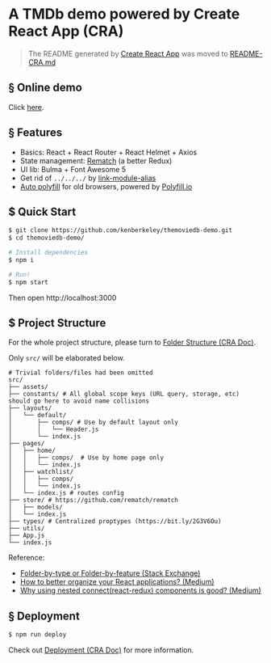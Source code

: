 # A TMDb demo powered by Create React App (CRA)

> The README generated by [Create React App](https://github.com/facebook/create-react-app) was moved to [README-CRA.md](./README-CRA.md)

## § Online demo

Click [here](https://kenberkeley.github.io/themoviedb-demo).

## § Features

* Basics: React + React Router + React Helmet + Axios
* State management: [Rematch](https://github.com/rematch/rematch) (a better Redux)
* UI lib: Bulma + Font Awesome 5
* Get rid of `../../../` by [link-module-alias](https://github.com/Rush/link-module-alias)
* [Auto polyfill](https://bit.ly/2S3swBs) for old browsers, powered by [Polyfill.io](https://github.com/Financial-Times/polyfill-service)

## $ Quick Start

```sh
$ git clone https://github.com/kenberkeley/themoviedb-demo.git
$ cd themoviedb-demo/

# Install dependencies
$ npm i

# Run!
$ npm start
```

Then open http://localhost:3000

## $ Project Structure

For the whole project structure, please turn to [Folder Structure (CRA Doc)](https://facebook.github.io/create-react-app/docs/folder-structure).

Only `src/` will be elaborated below.

```
# Trivial folders/files had been omitted
src/
├── assets/
├── constants/ # All global scope keys (URL query, storage, etc) should go here to avoid name collisions
├── layouts/
│   └── default/
│       ├── comps/ # Use by default layout only
│       │   └── Header.js
│       └── index.js
├── pages/
│   ├── home/
│   │   ├── comps/  # Use by home page only
│   │   └── index.js
│   ├── watchlist/
│   │   ├── comps/
│   │   └── index.js
│   └── index.js # routes config
├── store/ # https://github.com/rematch/rematch
│   ├── models/
│   └── index.js
├── types/ # Centralized proptypes (https://bit.ly/2G3V6Ou)
├── utils/
├── App.js
└── index.js
```

Reference:

* [Folder-by-type or Folder-by-feature (Stack Exchange)](https://softwareengineering.stackexchange.com/a/338610)
* [How to better organize your React applications? (Medium)](https://medium.com/@alexmngn/how-to-better-organize-your-react-applications-2fd3ea1920f1)
* [Why using nested connect(react-redux) components is good? (Medium)](https://hackernoon.com/why-using-nested-connect-react-redux-components-is-good-bd17997b53d2)

## § Deployment

```sh
$ npm run deploy
```

Check out [Deployment (CRA Doc)](https://bit.ly/30rSgdV) for more information.
